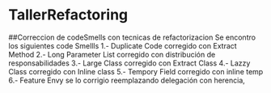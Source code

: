 # TallerRefactoring
##Correccion de codeSmells con tecnicas de refactorizacion 
Se encontro los siguientes code Smellls 
1.- Duplicate Code corregido con Extract Method
2.- Long Parameter List corregido con distribución de responsabilidades
3.- Large Class corregido con Extract Class
4.- Lazzy Class corregido con Inline class
5.- Tempory Field corregido con inline temp
6.- Feature Envy se lo corrigio reemplazando delegación con herencia,
